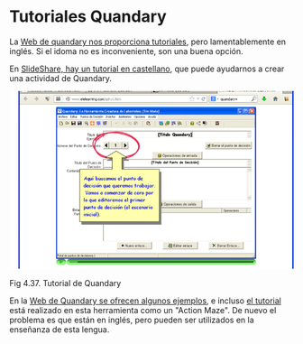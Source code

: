 
# Tutoriales Quandary

La [Web de quandary nos proporciona tutoriales](http://www.halfbakedsoftware.com/quandary_tutorials_examples.php), pero lamentablemente en inglés. Si el idoma no es inconveniente, son una buena opción.

En [SlideShare, hay un tutorial en castellano](http://www.slideshare.net/moodledm/cmo-armar-un-laberinto-en-quandary?from_search=1), que puede ayudarnos a crear una actividad de Quandary.

![](img/qry_videotut.jpg)
<td style="text-align: center;">Fig 4.37. Tutorial de Quandary</td>

En la [Web de Quandary se ofrecen algunos ejemplos](http://www.halfbakedsoftware.com/quandary/version_2/examples/), e incluso [el tutorial](http://www.halfbakedsoftware.com/quandary/version_2/tutorial/tutorial.htm) está realizado en esta herramienta como un "Action Maze". De nuevo el problema es que están en inglés, pero pueden ser utilizados en la enseñanza de esta lengua.



